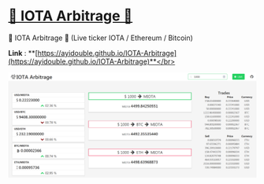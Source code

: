# [🔷 IOTA Arbitrage 🔷](https://ayidouble.github.io/IOTA-Arbitrage)

🔷 IOTA Arbitrage 🔷 (Live ticker IOTA / Ethereum / Bitcoin)

**Link** : **[https://ayidouble.github.io/IOTA-Arbitrage](https://ayidouble.github.io/IOTA-Arbitrage)**</br>

![IOTA Arbitrage](Images/IOTA-Arbitrage.png)
